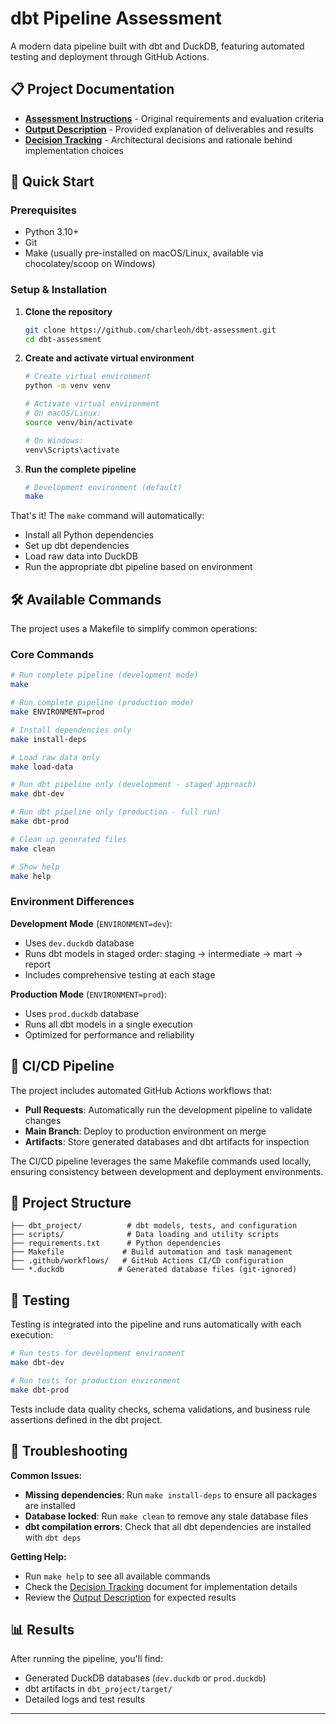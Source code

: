 # dbt Pipeline Assessment

A modern data pipeline built with dbt and DuckDB, featuring automated testing and deployment through GitHub Actions.

## 📋 Project Documentation

- **[Assessment Instructions](docs/instructions.md)** - Original requirements and evaluation criteria
- **[Output Description](docs/output-description.md)** - Provided explanation of deliverables and results
- **[Decision Tracking](docs/decisions.md)** - Architectural decisions and rationale behind implementation choices

## 🚀 Quick Start

### Prerequisites

- Python 3.10+
- Git
- Make (usually pre-installed on macOS/Linux, available via chocolatey/scoop on Windows)

### Setup & Installation

1. **Clone the repository**

   ```bash
   git clone https://github.com/charleoh/dbt-assessment.git
   cd dbt-assessment
   ```

2. **Create and activate virtual environment**

   ```bash
   # Create virtual environment
   python -m venv venv

   # Activate virtual environment
   # On macOS/Linux:
   source venv/bin/activate

   # On Windows:
   venv\Scripts\activate
   ```

3. **Run the complete pipeline**

   ```bash
   # Development environment (default)
   make
   ```

That's it! The `make` command will automatically:

- Install all Python dependencies
- Set up dbt dependencies
- Load raw data into DuckDB
- Run the appropriate dbt pipeline based on environment

## 🛠️ Available Commands

The project uses a Makefile to simplify common operations:

### Core Commands

```bash
# Run complete pipeline (development mode)
make

# Run complete pipeline (production mode)
make ENVIRONMENT=prod

# Install dependencies only
make install-deps

# Load raw data only
make load-data

# Run dbt pipeline only (development - staged approach)
make dbt-dev

# Run dbt pipeline only (production - full run)
make dbt-prod

# Clean up generated files
make clean

# Show help
make help
```

### Environment Differences

**Development Mode** (`ENVIRONMENT=dev`):

- Uses `dev.duckdb` database
- Runs dbt models in staged order: staging → intermediate → mart → report
- Includes comprehensive testing at each stage

**Production Mode** (`ENVIRONMENT=prod`):

- Uses `prod.duckdb` database
- Runs all dbt models in a single execution
- Optimized for performance and reliability

## 🔄 CI/CD Pipeline

The project includes automated GitHub Actions workflows that:

- **Pull Requests**: Automatically run the development pipeline to validate changes
- **Main Branch**: Deploy to production environment on merge
- **Artifacts**: Store generated databases and dbt artifacts for inspection

The CI/CD pipeline leverages the same Makefile commands used locally, ensuring consistency between development and deployment environments.

## 📁 Project Structure

```
├── dbt_project/          # dbt models, tests, and configuration
├── scripts/              # Data loading and utility scripts
├── requirements.txt      # Python dependencies
├── Makefile             # Build automation and task management
├── .github/workflows/   # GitHub Actions CI/CD configuration
└── *.duckdb            # Generated database files (git-ignored)
```

## 🧪 Testing

Testing is integrated into the pipeline and runs automatically with each execution:

```bash
# Run tests for development environment
make dbt-dev

# Run tests for production environment
make dbt-prod
```

Tests include data quality checks, schema validations, and business rule assertions defined in the dbt project.

## 🔧 Troubleshooting

**Common Issues:**

- **Missing dependencies**: Run `make install-deps` to ensure all packages are installed
- **Database locked**: Run `make clean` to remove any stale database files
- **dbt compilation errors**: Check that all dbt dependencies are installed with `dbt deps`

**Getting Help:**

- Run `make help` to see all available commands
- Check the [Decision Tracking](docs/decisions.md) document for implementation details
- Review the [Output Description](docs/output-description.md) for expected results

## 📊 Results

After running the pipeline, you'll find:

- Generated DuckDB databases (`dev.duckdb` or `prod.duckdb`)
- dbt artifacts in `dbt_project/target/`
- Detailed logs and test results

---
